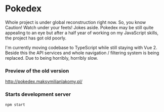 # Pokedex

Whole project is under global reconstruction right now. So, you know Caution! Watch under your feets! Jokes aside. Pokedex may be still quite appealing to an eye but after a half year of working on my JavaScript skills, the project has got old poorly.

I'm currently moving codebase to TypeScript while still staying with Vue 2. Beside this the API services and whole navigation / filtering system is being replaced. Due to being horribly, horribly slow.

### Preview of the old version
http://pokedex.maksymilianlakomy.pl/

### __Starts development server__
```
npm start
```
